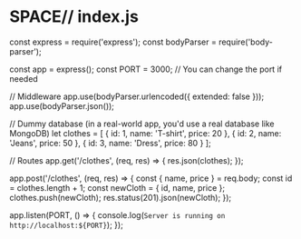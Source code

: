 # SPACE// index.js

const express = require('express');
const bodyParser = require('body-parser');

const app = express();
const PORT = 3000; // You can change the port if needed

// Middleware
app.use(bodyParser.urlencoded({ extended: false }));
app.use(bodyParser.json());

// Dummy database (in a real-world app, you'd use a real database like MongoDB)
let clothes = [
    { id: 1, name: 'T-shirt', price: 20 },
    { id: 2, name: 'Jeans', price: 50 },
    { id: 3, name: 'Dress', price: 80 }
];

// Routes
app.get('/clothes', (req, res) => {
    res.json(clothes);
});

app.post('/clothes', (req, res) => {
    const { name, price } = req.body;
    const id = clothes.length + 1;
    const newCloth = { id, name, price };
    clothes.push(newCloth);
    res.status(201).json(newCloth);
});

app.listen(PORT, () => {
    console.log(`Server is running on http://localhost:${PORT}`);
});
